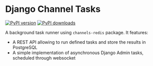 # Django Channel Tasks
[![PyPI version](https://badge.fury.io/py/django-channel-tasks.svg)](https://badge.fury.io/py/django-channel-tasks) [![PyPI downloads](https://img.shields.io/pypi/dm/django-channel-tasks.svg)](https://img.shields.io/pypi/dm/django-channel-tasks)

A background task runner using `channels-redis` package.
It features:
* A REST API allowing to run defined tasks and store the results in PostgreSQL
* A simple implementation of asynchronous Django Admin tasks, scheduled through websocket

